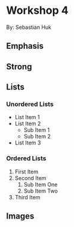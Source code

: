 # Workshop 4

By: Sebastian Huk

## Emphasis

## Strong

## Lists

### Unordered Lists

- List Item 1
- List Item 2
    - Sub Item 1
    - Sub Item 2
- List Item 3

### Ordered Lists

1. First Item
2. Second Item
    1. Sub Item One
    2. Sub Item Two
3. Third Item

## Images
